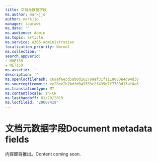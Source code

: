 ```yaml
---
title: 文档元数据字段
ms.author: markjjo
author: markjjo
manager: laurawi
ms.date: ''
ms.audience: Admin
ms.topic: article
ms.service: o365-administration
localization_priority: Normal
ms.collection: ''
search.appverid:
- MOE150
- MET150
ms.assetid: ''
description: ''
ms.openlocfilehash: c69af6ecd5ab0d262799af31f1118080e4d94d36
ms.sourcegitcommit: ee28ee2b2bdfd049333c2f495d7f7780d13af4a6
ms.translationtype: MT
ms.contentlocale: zh-CN
ms.lasthandoff: 01/29/2019
ms.locfileid: "29607419"
---
```

# <a name="document-metadata-fields"></a><span data-ttu-id="7972d-102">文档元数据字段</span><span class="sxs-lookup"><span data-stu-id="7972d-102">Document metadata fields</span></span>

<span data-ttu-id="7972d-103">内容即将推出。</span><span class="sxs-lookup"><span data-stu-id="7972d-103">Content coming soon.</span></span>